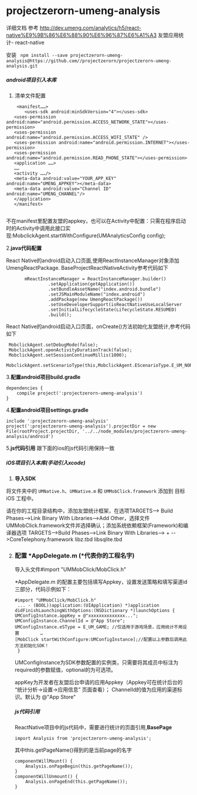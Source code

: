 # projectzerorn-umeng-analysis

详细文档 参考 http://dev.umeng.com/analytics/h5/react-native%E9%9B%86%E6%88%90%E6%96%87%E6%A1%A3
友盟应用统计- react-native

安装 ` npm install --save projectzerorn-umeng-analysis@https://github.com//projectzerorn/projectzerorn-umeng-analysis.git`
##### **android项目引入本库**
1. 清单文件配置
 ```
     <manifest……>
        <uses-sdk android:minSdkVersion="4"></uses-sdk>
    <uses-permission android:name="android.permission.ACCESS_NETWORK_STATE"></uses-permission>
    <uses-permission android:name="android.permission.ACCESS_WIFI_STATE" />
    <uses-permission android:name="android.permission.INTERNET"></uses-permission>
    <uses-permission android:name="android.permission.READ_PHONE_STATE"></uses-permission>
    <application ……>
    ……
    <activity ……/>
    <meta-data android:value="YOUR_APP_KEY" android:name="UMENG_APPKEY"></meta-data>
    <meta-data android:value="Channel ID" android:name="UMENG_CHANNEL"/>
    </application>
    </manifest>


 ```
不在manifest里配置友盟的appkey，也可以在Activity中配置：只需在程序启动时的Activity中调用此接口实现:MobclickAgent.startWithConfigure(UMAnalyticsConfig config);

2.**java代码配置**

React Native的android启动入口页面,使用ReactInstanceManager对象添加UmengReactPackage. BaseProjectReactNativeActivity参考代码如下
```
       mReactInstanceManager = ReactInstanceManager.builder()
                .setApplication(getApplication())
                .setBundleAssetName("index.android.bundle")
                .setJSMainModuleName("index.android")
                .addPackage(new UmengReactPackage())
                .setUseDeveloperSupport(isReactNativeUseLocalServer
                .setInitialLifecycleState(LifecycleState.RESUMED)
                .build();

```
React Native的android启动入口页面，onCreate()方法初始化友盟统计,参考代码如下
```
 MobclickAgent.setDebugMode(false);
 MobclickAgent.openActivityDurationTrack(false);
 MobclickAgent.setSessionContinueMillis(1000);
 MobclickAgent.setScenarioType(this,MobclickAgent.EScenarioType.E_UM_NORMAL);
```
3.**配置android项目build.gradle**
```
dependencies {
    compile project(':projectzerorn-umeng-analysis')
}
```
4.**配置android项目settings.gradle**
```
include ':projectzerorn-umeng-analysis'
project(':projectzerorn-umeng-analysis').projectDir = new File(rootProject.projectDir, '../../node_modules/projectzerorn-umeng-analysis/android')
```
5.**js代码引用**
跟下面的ios的js代码引用保持一致

##### **iOS项目引入本库(手动引入xcode)**

1.  **导入SDK**

   将文件夹中的 `UMNative.h`、`UMNative.m` 和 `UMMobClick.framework` 添加到 目标iOS 工程中。

   请在你的工程目录结构中，添加友盟统计框架，在选项TARGETS--> Build Phases-->Link Binary With Libraries-->Add Other，选择文件UMMobClick.framework文件并选择确认；添加系统依赖框架(Framework)和编译器选项 TARGETS-->Build Phases-->Link Binary With Libraries--> + -->CoreTelephony.framework libz.tbd libsqlite.tbd

2. ###  配置 *AppDelegate.m (*代表你的工程名字)

   导入头文件#import "UMMobClick/MobClick.h"

   *AppDelegate.m 的配置主要包括填写Appkey，设置发送策略和填写渠道id三部分，代码示例如下：

   ```
   #import "UMMobClick/MobClick.h"
    ... - (BOOL))application:(UIApplication) *)application didFinishLaunchingWithOptions:(NSDictionary *)launchOptions {
   UMConfigInstance.appKey = @"xxxxxxxxxxxxxx...";
   UMConfigInstance.ChannelId = @"App Store";
   UMConfigInstance.eSType = E_UM_GAME; //仅适用于游戏场景，应用统计不用设置        …       
   [MobClick startWithConfigure:UMConfigInstance];//配置以上参数后调用此方法初始化SDK！
    } 

   ```

   UMConfigInstance为SDK参数配置的实例类，只需要将其成员中标注为required的参数赋值，optional的为可选项。

   appKey为开发者在友盟后台申请的应用Appkey（Appkey可在统计后台的 “统计分析->设置->应用信息” 页面查看）； ChannelId的值为应用的渠道标识。默认为 @"App Store"

   ##### **js代码引用**

   ReactNative项目中的js代码中，需要进行统计的页面引用,**BasePage**

   `import Analysis from 'projectzerorn-umeng-analysis';`

   其中this.getPageName()得到的是当前page的名字

   ```
   componentWillMount() {
       Analysis.onPageBegin(this.getPageName());
   }
   componentWillUnmount() {
       Analysis.onPageEnd(this.getPageName());
   }
   ```